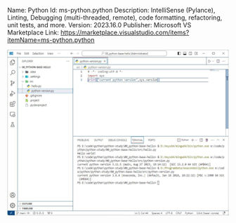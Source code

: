 Name: Python
Id: ms-python.python
Description: IntelliSense (Pylance), Linting, Debugging (multi-threaded, remote), code formatting, refactoring, unit tests, and more.
Version: 2023.16.0
Publisher: Microsoft
VS Marketplace Link: https://marketplace.visualstudio.com/items?itemName=ms-python.python

![1](01_install_files/1.jpg)